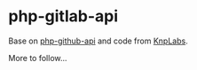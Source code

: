 php-gitlab-api
==============

Base on [php-github-api](https://github.com/m4tthumphrey/php-github-api) and code from [KnpLabs](https://github.com/KnpLabs/php-github-api).

More to follow...